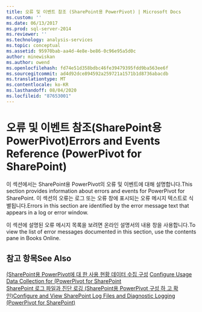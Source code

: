 ```yaml
---
title: 오류 및 이벤트 참조 (SharePoint용 PowerPivot) | Microsoft Docs
ms.custom: ''
ms.date: 06/13/2017
ms.prod: sql-server-2014
ms.reviewer: ''
ms.technology: analysis-services
ms.topic: conceptual
ms.assetid: 95970bab-aa4d-4e8e-be86-0c96e95a5d0c
author: minewiskan
ms.author: owend
ms.openlocfilehash: fd74e51d358bdbc46fe39479395fdd9ba563ee6f
ms.sourcegitcommit: ad4d92dce894592a259721a1571b1d8736abacdb
ms.translationtype: MT
ms.contentlocale: ko-KR
ms.lasthandoff: 08/04/2020
ms.locfileid: "87653001"
---
```

# <a name="errors-and-events-reference-powerpivot-for-sharepoint"></a><span data-ttu-id="041e2-102">오류 및 이벤트 참조(SharePoint용 PowerPivot)</span><span class="sxs-lookup"><span data-stu-id="041e2-102">Errors and Events Reference (PowerPivot for SharePoint)</span></span>
  <span data-ttu-id="041e2-103">이 섹션에서는 SharePoint용 PowerPivot의 오류 및 이벤트에 대해 설명합니다.</span><span class="sxs-lookup"><span data-stu-id="041e2-103">This section provides information about errors and events for PowerPivot for SharePoint.</span></span> <span data-ttu-id="041e2-104">이 섹션의 오류는 로그 또는 오류 창에 표시되는 오류 메시지 텍스트로 식별됩니다.</span><span class="sxs-lookup"><span data-stu-id="041e2-104">Errors in this section are identified by the error message text that appears in a log or error window.</span></span>  
  
 <span data-ttu-id="041e2-105">이 섹션에 설명된 오류 메시지 목록을 보려면 온라인 설명서의 내용 창을 사용합니다.</span><span class="sxs-lookup"><span data-stu-id="041e2-105">To view the list of error messages documented in this section, use the contents pane in Books Online.</span></span>  
  
## <a name="see-also"></a><span data-ttu-id="041e2-106">참고 항목</span><span class="sxs-lookup"><span data-stu-id="041e2-106">See Also</span></span>  
 <span data-ttu-id="041e2-107">[&#40;SharePoint용 PowerPivot에 대 한 사용 현황 데이터 수집 구성](configure-usage-data-collection-for-power-pivot-for-sharepoint.md) </span><span class="sxs-lookup"><span data-stu-id="041e2-107">[Configure Usage Data Collection for &#40;PowerPivot for SharePoint](configure-usage-data-collection-for-power-pivot-for-sharepoint.md) </span></span>  
 [<span data-ttu-id="041e2-108">SharePoint 로그 파일과 진단 로깅 &#40;SharePoint용 PowerPivot 구성 하 고 확인&#41;</span><span class="sxs-lookup"><span data-stu-id="041e2-108">Configure and View SharePoint Log Files  and Diagnostic Logging &#40;PowerPivot for SharePoint&#41;</span></span>](configure-and-view-sharepoint-and-diagnostic-logging.md)  
  
  
